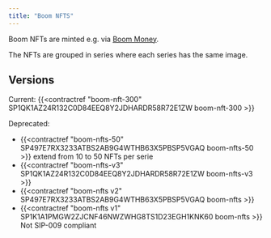 ```yaml
---
title: "Boom NFTS"
---
```


Boom NFTs are minted e.g. via [Boom Money](https://boom.money).

The NFTs are grouped in series where each series has the same image.

## Versions
Current:  {{<contractref "boom-nft-300" SP1QK1AZ24R132C0D84EEQ8Y2JDHARDR58R72E1ZW boom-nft-300 >}}

Deprecated:
* {{<contractref "boom-nfts-50" SP497E7RX3233ATBS2AB9G4WTHB63X5PBSP5VGAQ boom-nfts-50 >}} extend from 10 to 50 NFTs per serie
* {{<contractref "boom-nfts-v3" SP1QK1AZ24R132C0D84EEQ8Y2JDHARDR58R72E1ZW boom-nfts-v3 >}}
* {{<contractref "boom-nfts v2" SP497E7RX3233ATBS2AB9G4WTHB63X5PBSP5VGAQ boom-nfts >}}
* {{<contractref "boom-nfts v1" SP1K1A1PMGW2ZJCNF46NWZWHG8TS1D23EGH1KNK60 boom-nfts >}} Not SIP-009 compliant


